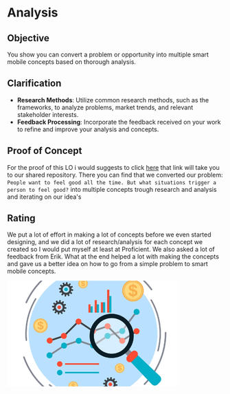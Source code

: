 # Analysis

## Objective

You show you can convert a problem or opportunity into multiple smart mobile concepts based on thorough analysis.

## Clarification

- **Research Methods**: Utilize common research methods, such as the frameworks, to analyze problems, market trends, and relevant stakeholder interests.
- **Feedback Processing**: Incorporate the feedback received on your work to refine and improve your analysis and concepts.

## Proof of Concept

For the proof of this LO i would suggests to click [here](https://github.com/S4-Smart-mobile/S4-Smart-Mobile/blob/main/documentation/research/mood-predictor.md) that link will take you to our shared repository. There you can find that we converted our problem:
`People want to feel good all the time. But what situations trigger a person to feel good?`
into multiple concepts trough research and analysis and iterating on our idea's

## Rating

We put a lot of effort in making a lot of concepts before we even started designing, and we did a lot of research/analysis for each concept we created so I would put myself at least at Proficient. We also asked a lot of feedback from Erik. What at the end helped a lot with making the concepts and gave us a better idea on how to go from a simple problem to smart mobile concepts.

<img src="/documentation/img/Analysis.webp" alt="400" width="400"/>
